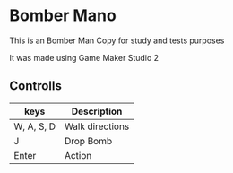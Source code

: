 # Bomber Mano

This is an Bomber Man Copy for study and tests purposes

It was made using Game Maker Studio 2

## Controlls
| keys     | Description |
|----------|-------------|
| W, A, S, D | Walk directions |
| J | Drop Bomb |
| Enter | Action |

